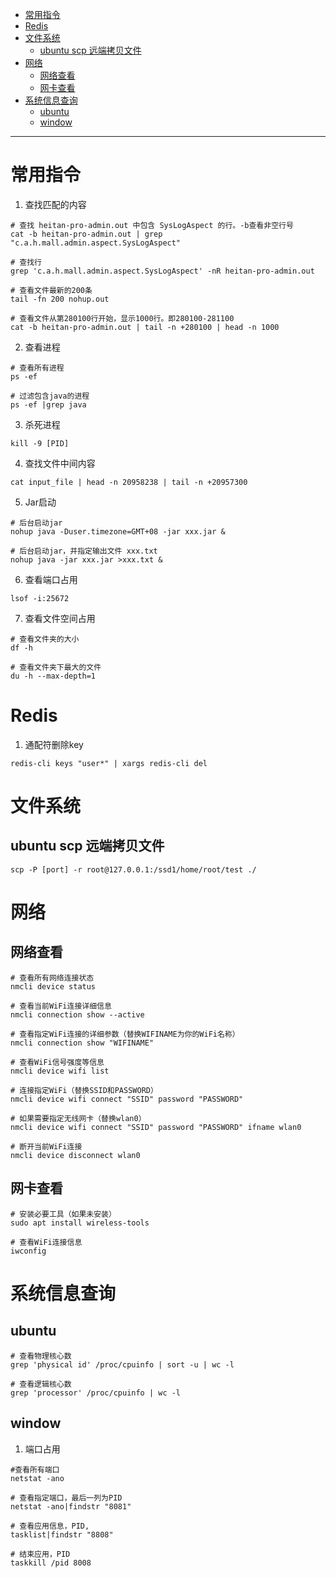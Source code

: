 - [常用指令](#常用指令)
- [Redis](#redis)
- [文件系统](#文件系统)
  - [ubuntu scp 远端拷贝文件](#ubuntu-scp-远端拷贝文件)
- [网络](#网络)
  - [网络查看](#网络查看)
  - [网卡查看](#网卡查看)
- [系统信息查询](#系统信息查询)
  - [ubuntu](#ubuntu)
  - [window](#window)

---

# 常用指令

1. 查找匹配的内容

```shell
# 查找 heitan-pro-admin.out 中包含 SysLogAspect 的行。-b查看非空行号
cat -b heitan-pro-admin.out | grep  "c.a.h.mall.admin.aspect.SysLogAspect"

# 查找行
grep 'c.a.h.mall.admin.aspect.SysLogAspect' -nR heitan-pro-admin.out

# 查看文件最新的200条
tail -fn 200 nohup.out 

# 查看文件从第280100行开始，显示1000行。即280100-281100
cat -b heitan-pro-admin.out | tail -n +280100 | head -n 1000
```

2. 查看进程

```shell
# 查看所有进程
ps -ef

# 过滤包含java的进程
ps -ef |grep java
```

3. 杀死进程

```shell
kill -9 [PID]
```

4. 查找文件中间内容

```shell
cat input_file | head -n 20958238 | tail -n +20957300
```

5. Jar启动

```shell
# 后台启动jar
nohup java -Duser.timezone=GMT+08 -jar xxx.jar &

# 后台启动jar，并指定输出文件 xxx.txt
nohup java -jar xxx.jar >xxx.txt &
```

6. 查看端口占用

```shell
lsof -i:25672
```

7. 查看文件空间占用

```shell
# 查看文件夹的大小
df -h

# 查看文件夹下最大的文件
du -h --max-depth=1 
```

# Redis

1. 通配符删除key

```shell
redis-cli keys "user*" | xargs redis-cli del
```


# 文件系统
## ubuntu scp 远端拷贝文件
```shell
scp -P [port] -r root@127.0.0.1:/ssd1/home/root/test ./
```

# 网络

## 网络查看
```shell
# 查看所有网络连接状态
nmcli device status

# 查看当前WiFi连接详细信息
nmcli connection show --active

# 查看指定WiFi连接的详细参数（替换WIFINAME为你的WiFi名称）
nmcli connection show "WIFINAME"

# 查看WiFi信号强度等信息
nmcli device wifi list

# 连接指定WiFi（替换SSID和PASSWORD）
nmcli device wifi connect "SSID" password "PASSWORD"

# 如果需要指定无线网卡（替换wlan0）
nmcli device wifi connect "SSID" password "PASSWORD" ifname wlan0

# 断开当前WiFi连接
nmcli device disconnect wlan0
```

## 网卡查看
```shell
# 安装必要工具（如果未安装）
sudo apt install wireless-tools

# 查看WiFi连接信息
iwconfig
```

# 系统信息查询
## ubuntu
```shell
# 查看物理核心数
grep 'physical id' /proc/cpuinfo | sort -u | wc -l
 
# 查看逻辑核心数
grep 'processor' /proc/cpuinfo | wc -l
```

## window

1. 端口占用

```shell
#查看所有端口
netstat -ano

# 查看指定端口，最后一列为PID
netstat -ano|findstr "8081"

# 查看应用信息，PID,
tasklist|findstr "8808"

# 结束应用，PID
taskkill /pid 8008
```

